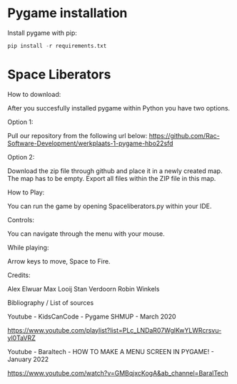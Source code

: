 # Pygame installation

Install pygame with pip:
    
```python
pip install -r requirements.txt
```

# Space Liberators

How to download:

After you succesfully installed pygame within Python you have two options.

Option 1:

Pull our repository from the following url below:
https://github.com/Rac-Software-Development/werkplaats-1-pygame-hbo22sfd

Option 2:

Download the zip file through github and place it in a newly created map. The map has to be empty. 
Export all files within the ZIP file in this map.

How to Play:

You can run the game by opening Spaceliberators.py within your IDE. 

Controls:

You can navigate through the menu with your mouse.

While playing:

Arrow keys to move, Space to Fire.

Credits:

Alex Elwuar
Max Looij
Stan Verdoorn
Robin Winkels

Bibliography / List of sources

Youtube - KidsCanCode - Pygame SHMUP - March 2020

https://www.youtube.com/playlist?list=PLc_LNDaR07WglKwYLWRcrsvu-yl0TaVRZ

Youtube - Baraltech - HOW TO MAKE A MENU SCREEN IN PYGAME! - January 2022

https://www.youtube.com/watch?v=GMBqjxcKogA&ab_channel=BaralTech

